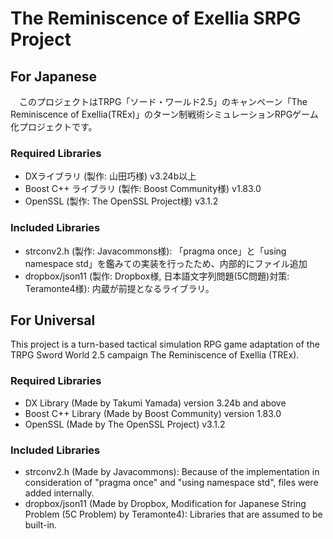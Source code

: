 ﻿# The Reminiscence of Exellia SRPG Project
## For Japanese
　このプロジェクトはTRPG「ソード・ワールド2.5」のキャンペーン「The Reminiscence of Exellia(TREx)」のターン制戦術シミュレーションRPGゲーム化プロジェクトです。
### Required Libraries
- DXライブラリ (製作: 山田巧様) v3.24b以上
- Boost C++ ライブラリ (製作: Boost Community様) v1.83.0
- OpenSSL (製作: The OpenSSL Project様) v3.1.2
### Included Libraries
- strconv2.h (製作: Javacommons様): 「pragma once」と「using namespace std」を鑑みての実装を行ったため、内部的にファイル追加
- dropbox/json11 (製作: Dropbox様, 日本語文字列問題(5C問題)対策: Teramonte4様): 内蔵が前提となるライブラリ。

## For Universal
  This project is a turn-based tactical simulation RPG game adaptation of the TRPG Sword World 2.5 campaign The Reminiscence of Exellia (TREx).
### Required Libraries
- DX Library (Made by Takumi Yamada) version 3.24b and above
- Boost C++ Library (Made by Boost Community) version 1.83.0
- OpenSSL (Made by The OpenSSL Project) v3.1.2
### Included Libraries
- strconv2.h (Made by Javacommons): Because of the implementation in consideration of "pragma once" and "using namespace std", files were added internally.
- dropbox/json11 (Made by Dropbox, Modification for Japanese String Problem (5C Problem) by Teramonte4): Libraries that are assumed to be built-in.
